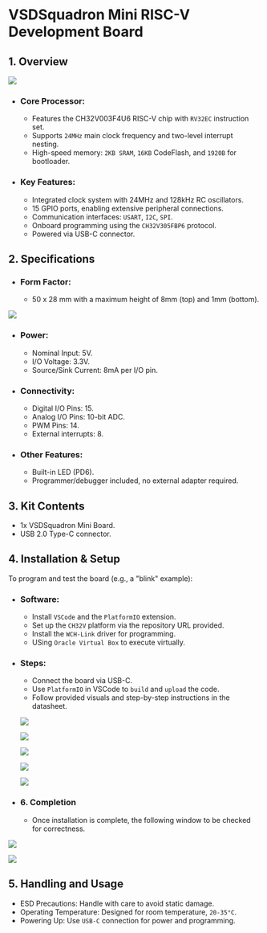 # VSDSquadron Mini RISC-V Development Board 

## 1. Overview
<p align="centre"> <img src="./Images/Vsd.png">

* ### Core Processor:
    * Features the CH32V003F4U6 RISC-V chip with ```RV32EC``` instruction set.
    * Supports ```24MHz``` main clock frequency and two-level interrupt nesting.
    * High-speed memory: ```2KB SRAM```, ```16KB``` CodeFlash, and ```1920B``` for bootloader.
* ### Key Features:
    * Integrated clock system with 24MHz and 128kHz RC oscillators.
    * 15 GPIO ports, enabling extensive peripheral connections.
    * Communication interfaces: ```USART```, ```I2C```, ```SPI```.
    * Onboard programming using the ```CH32V305FBP6``` protocol.
    * Powered via USB-C connector.

## 2. Specifications

* ### Form Factor: 
    * 50 x 28 mm with a maximum height of 8mm (top) and 1mm (bottom).
  
<p align="centre"> <img src="./Images/Vsd_Power_supply.png">
   
* ### Power:
   * Nominal Input: 5V.
   * I/O Voltage: 3.3V.
   * Source/Sink Current: 8mA per I/O pin.

* ### Connectivity:
   * Digital I/O Pins: 15.
   * Analog I/O Pins: 10-bit ADC.
   * PWM Pins: 14.
   * External interrupts: 8.
* ### Other Features:
   * Built-in LED (PD6).
   * Programmer/debugger included, no external adapter required.

## 3. Kit Contents
* 1x VSDSquadron Mini Board.
* USB 2.0 Type-C connector.

## 4. Installation & Setup
To program and test the board (e.g., a "blink" example):
* ### Software:
   * Install ```VSCode``` and the ```PlatformIO``` extension.
   * Set up the ```CH32V``` platform via the repository URL provided.
   * Install the ```WCH-Link``` driver for programming.
   * USing ```Oracle Virtual Box``` to execute virtually.
* ### Steps:
   * Connect the board via USB-C.
   * Use ```PlatformIO``` in VSCode to ```build``` and ```upload``` the code.
   * Follow provided visuals and step-by-step instructions in the datasheet.
 
   <p align="centre"> <img src="./Images/Step1.png">
   <p align="centre"> <img src="./Images/Step2.png">
   <p align="centre"> <img src="./Images/Step3.png">
   <p align="centre"> <img src="./Images/Step4.png">
   <p align="centre"> <img src="./Images/Step5.png">

* ### 6. Completion
   *    Once installation is complete, the following window to be checked for correctness.

<p align="centre"> <img src="./Images/Complete_1.png">
<p align="centre"> <img src="./Images/Complete_2.png">

## 5. Handling and Usage
   * ESD Precautions: Handle with care to avoid static damage.
   * Operating Temperature: Designed for room temperature, ```20-35°C```.
   * Powering Up: Use ```USB-C``` connection for power and programming.

